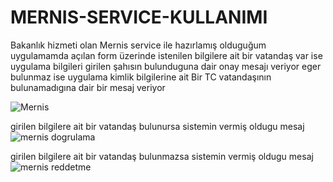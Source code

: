 # MERNIS-SERVICE-KULLANIMI
Bakanlık hizmeti olan Mernis service ile hazırlamış olduguğum uygulamamda açılan form üzerinde istenilen bilgilere ait bir vatandaş var ise uygulama bilgileri girilen şahısın bulunduguna dair onay mesajı veriyor eger bulunmaz ise uygulama kimlik bilgilerine ait Bir TC vatandaşının bulunamadıgına dair bir mesaj veriyor 


![Mernis](https://github.com/kubilayytpkts/MERNIS-SERVICE-KULLANIMI/assets/119957098/dbadd043-01e8-45d1-8b07-65fab8fd9de9)

girilen bilgilere ait bir vatandaş bulunursa sistemin vermiş oldugu mesaj
![mernis dogrulama](https://github.com/kubilayytpkts/MERNIS-SERVICE-KULLANIMI/assets/119957098/958fd631-0bbd-4abd-9026-f545632c6a35)

girilen bilgilere ait bir vatandaş bulunmazsa sistemin vermiş oldugu mesaj
![mernis reddetme](https://github.com/kubilayytpkts/MERNIS-SERVICE-KULLANIMI/assets/119957098/f53299eb-1caa-4241-90fc-460adcbeb615)
